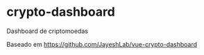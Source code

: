 # crypto-dashboard
Dashboard de criptomoedas

Baseado em https://github.com/JayeshLab/vue-crypto-dashboard
